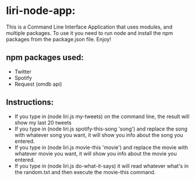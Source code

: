# liri-node-app:
This is a Command Line Interface Application that uses modules, and multiple packages. To use it you need to run node and install the npm packages from the package.json file. Enjoy!

## npm packages used: 
* Twitter 
* Spotify 
* Request (omdb api) 

## Instructions: 

* If you type in (node liri.js my-tweets) on the command line, the result will show my last 20 tweets
* If you type in (node liri.js spotify-this-song 'song') and replace the song with whatever song you want, it will show you info about the song you entered. 
* If you type in (node liri.js movie-this 'movie') and replace the movie with whatever movie you want, it will show you info about the movie you entered. 
* If you type in (node liri.js do-what-it-says) it will read whatever what's in the random.txt and then execute the movie-this command. 
